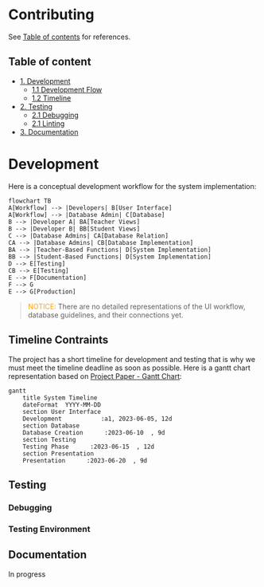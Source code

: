 # Contributing

See [Table of contents](#tables) for references.


## Table of content <a name="tables"></a>
- [1. Development](#development)
  - [1.1 Development Flow](#development)
  - [1.2 Timeline](#time)
- [2. Testing](##testing)
  - [2.1 Debugging](#debug)
  - [2.1 Linting](#lnit)
- [3. Documentation](#doc)


# Development <a name="dev"></a>
Here is a conceptual development workflow for the system implementation:

```mermaid
flowchart TB
A[Workflow] --> |Developers| B[User Interface]
A[Workflow] --> |Database Admin| C[Database]
B --> |Developer A| BA[Teacher Views]
B --> |Developer B| BB[Student Views]
C --> |Database Admins| CA[Database Relation]
CA --> |Database Admins| CB[Database Implementation]
BA --> |Teacher-Based Functions| D[System Implementation]
BB --> |Student-Based Functions| D[System Implementation]
D --> E[Testing]
CB --> E[Testing]
E --> F[Documentation]
F --> G
E --> G[Production]
```

> <span style="color:orange">NOTICE: </span> There are no detailed representations of the UI workflow, database guidelines, and their connections yet.

## Timeline Contraints <a name="time"></a>
The project has a short timeline for development and testing that is why we must meet the timeline deadline as soon as possible. Here is a gantt chart representation based on [Project Paper - Gantt Chart](https://1drv.ms/w/s!AtjIPcaFwE3CgV4OqJ_29lvdOtQE?e=jBvQEl):

```mermaid
gantt
    title System Timeline
    dateFormat  YYYY-MM-DD
    section User Interface
    Development           :a1, 2023-06-05, 12d
    section Database
    Database Creation      :2023-06-10  , 9d
    section Testing
    Testing Phase      :2023-06-15  , 12d
    section Presentation
    Presentation      :2023-06-20  , 9d
```

## Testing <a name="test"></a>
### Debugging
### Testing Environment


## Documentation
In progress